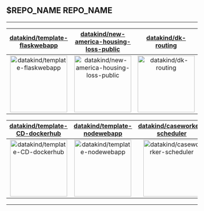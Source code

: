 ## $REPO_NAME REPO_NAME



---

| [datakind/template-flaskwebapp](https://github.com/datakind/template-flaskwebapp) | [datakind/new-america-housing-loss-public](https://github.com/datakind/new-america-housing-loss-public) | [datakind/dk-routing](https://github.com/datakind/dk-routing) |
| :-: | :-: | :-: |
| <a href="https://github.com/datakind/template-flaskwebapp"><img src="https://github.com/datakind/template-flaskwebapp/raw/master/DISPLAY.jpg" alt="datakind/template-flaskwebapp" title="datakind/template-flaskwebapp" width="150" height="150"></a> | <a href="https://github.com/datakind/new-america-housing-loss-public"><img src="https://github.com/datakind/template-flaskwebapp/raw/master/DISPLAY.jpg" alt="datakind/new-america-housing-loss-public" title="datakind/new-america-housing-loss-public" width="150" height="150"></a> | <a href="https://github.com/datakind/dk-routing"><img src="https://github.com/datakind/template-flaskwebapp/raw/master/DISPLAY.jpg" alt="datakind/dk-routing" title="datakind/dk-routing" width="150" height="150"></a> |

| [datakind/template-CD-dockerhub](https://github.com/datakind/template-CD-dockerhub) | [datakind/template-nodewebapp](https://github.com/datakind/template-nodewebapp) | [datakind/caseworker-scheduler](https://github.com/datakind/caseworker-scheduler) |
| :-: | :-: | :-: |
| <a href="https://github.com/datakind/template-CD-dockerhub"><img src="https://github.com/datakind/template-flaskwebapp/raw/master/DISPLAY.jpg" alt="datakind/template-CD-dockerhub" title="datakind/template-CD-dockerhub" width="150" height="150"></a> | <a href="https://github.com/datakind/template-nodewebapp"><img src="https://github.com/datakind/template-flaskwebapp/raw/master/DISPLAY.jpg" alt="datakind/template-nodewebapp" title="datakind/template-nodewebapp" width="150" height="150"></a> | <a href="https://github.com/datakind/caseworker-scheduler"><img src="https://github.com/datakind/template-flaskwebapp/raw/master/DISPLAY.jpg" alt="datakind/caseworker-scheduler" title="datakind/caseworker-scheduler" width="150" height="150"></a> |



---

